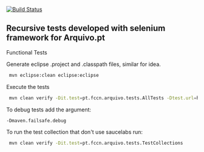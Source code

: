 [![Build Status](https://saucelabs.com/browser-matrix/ArquivoPT.svg)](https://saucelabs.com/beta/builds/c25e444f9a6d4f819edb221b63afb720)

Recursive tests developed with selenium framework for Arquivo.pt
---------------

Functional Tests


 Generate eclipse .project and .classpath files, similar for idea.
```bash
 mvn eclipse:clean eclipse:eclipse
```

Execute the tests
```bash
 mvn clean verify -Dit.test=pt.fccn.arquivo.tests.AllTests -Dtest.url=https://preprod.arquivo.pt -Dremote.saucelabs.user=xxxx -Dremote.saucelabs.key=xxxxxxxx-xxxx-xxxx-xxxx-xxxxxxxxxxxx -Dtest.resolution=1280x1024
```

To debug tests add the argument:
```bash
-Dmaven.failsafe.debug
```

To run the test collection that don't use saucelabs run:
```bash
 mvn clean verify -Dit.test=pt.fccn.arquivo.tests.TestCollections
```

